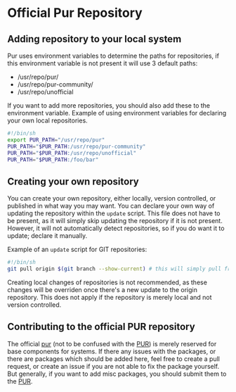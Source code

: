 # Official Pur Repository
## Adding repository to your local system
Pur uses environment variables to determine the paths for repositories, if this environment variable is not present it will use 3 default paths:
* /usr/repo/pur/ 
* /usr/repo/pur-community/
* /usr/repo/unofficial

If you want to add more repositories, you should also add these to the environment variable. Example of using environment variables for declaring your own local repositories.


```sh
#!/bin/sh
export PUR_PATH="/usr/repo/pur"
PUR_PATH="$PUR_PATH:/usr/repo/pur-community"
PUR_PATH="$PUR_PATH:/usr/repo/unofficial"
PUR_PATH="$PUR_PATH:/foo/bar"
```

## Creating your own repository
You can create your own repository, either locally, version controlled, or published in what way you may want. You can declare your own way of updating the repository within the `update` script. This file does not have to be present, as it will simply skip updating the repository if it is not present. However, it will not automatically detect repositories, so if you do want it to update; declare it manually. 

Example of an `update` script for GIT repositories:

```sh
#!/bin/sh
git pull origin $(git branch --show-current) # this will simply pull from the current used branch upon `pur update`.
```

Creating local changes of repositories is not recommended, as these changes will be overriden once there's a new update to the origin repository. This does not apply if the repository is merely local and not version controlled.

## Contributing to the official PUR repository 
The official [pur](https://github.com/purlinux/pur) (not to be confused with the [PUR](https://github.com/purlinux/pur-user-repository)) is merely reserved for base components for systems. If there any issues with the packages, or there are packages which should be added here, feel free to create a pull request, or create an issue if you are not able to fix the package yourself. But generally, if you want to add misc packages, you should submit them to the [PUR](https://github.com/purlinux/pur-user-repository).
